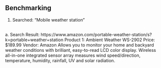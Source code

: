 ## Benchmarking

1. Searched: “Mobile weather station”
<br>
     a. Search Result: https://www.amazon.com/portable-weather-station/s?k=portable+weather+station 
Product 1: Ambient Weather WS-2902 
Price: $189.99
Vendor: Amazon
Allows you to monitor your home and backyard weather conditions with brilliant, easy-to-read LCD color display. Wireless all-in-one integrated sensor array measures wind speed/direction, temperature, humidity, rainfall, UV and solar radiation.
